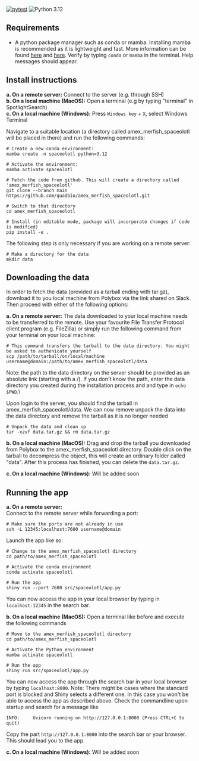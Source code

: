 [![pytest](https://github.com/quadbio/amex_merfish/actions/workflows/pytest.yml/badge.svg)](https://github.com/quadbio/amex_merfish/actions/workflows/pytest.yml)
![Python 3.12](https://img.shields.io/badge/python-3.12-blue)

## Requirements
- A python package manager such as conda or mamba. Installing mamba is recommended as it is lightweight and fast. More information can be found [here](https://mamba.readthedocs.io/en/latest/installation/mamba-installation.html) and [here](https://github.com/conda-forge/miniforge). Verify by typing `conda` or `mamba` in the terminal. Help messages should appear.

## Install instructions
**a. On a remote server:** Connect to the server (e.g. through SSH)\
**b. On a local machine (MacOS):** Open a terminal (e.g by typing "terminal" in SpotlightSearch)\
**c. On a local machine (Windows):** Press `Windows key` + `X`, select Windows Terminal

Navigate to a suitable location (a directory called amex_merfish_spaceolotl will be placed in there) and run the following commands:
```
# Create a new conda environment:
mamba create -n spaceolotl python=3.12

# Activate the environment:
mamba activate spaceolotl

# Fetch the code from github. This will create a directory called 'amex_merfish_spaceolotl'
git clone --branch main https://github.com/quadbio/amex_merfish_spaceolotl.git

# Switch to that directory
cd amex_merfish_spaceolotl

# Install (in editable mode, package will incorporate changes if code is modified)
pip install -e .
```

The following step is only necessary if you are working on a remote server:
```
# Make a directory for the data
mkdir data
```

## Downloading the data
In order to fetch the data (provided as a tarball ending with tar.gz), download it to you local machine from Polybox via the link shared on Slack. Then proceed with either of the following options:

**a. On a remote server:** The data downloaded to your local machine needs to be transferred to the remote. Use your favourite File Transfer Protocol client program (e.g. FileZilla) or simply run the following command from your terminal on your local machine:
```
# This command transfers the tarball to the data directory. You might be asked to authenicate yourself
scp /path/to/tarball/on/local/machine username@domain:/path/to/amex_merfish_spaceolotl/data
```
Note: the path to the data directory on the server should be provided as an absolute link (starting with a /). If you don't know the path, enter the data directory you created during the installation process and and type in `echo $PWD`.\

Upon login to the server, you should find the tarball in amex_merfish_spaceolotl/data. We can now remove unpack the data into the data directory and remove the tarball as it is no longer needed
```
# Unpack the data and clean up
tar -xzvf data.tar.gz && rm data.tar.gz
```
**b. On a local machine (MacOS):**
Drag and drop the tarball you downloaded from Polybox to the amex_merfish_spaceolotl directory. Double click on the tarball to decompress the object, this will create an ordinary folder called "data". After this process has finished, you can delete the `data.tar.gz`.

**c. On a local machine (Windows):** Will be added soon
 
## Running the app
**a. On a remote server:**\
Connect to the remote server while forwarding a port:
```
# Make sure the ports are not already in use
ssh -L 12345:localhost:7600 username@domain
```
Launch the app like so:
```
# Change to the amex_merfish_spaceolotl directory
cd path/to/amex_merfish_spaceolotl

# Activate the conda environment
conda activate spaceolotl

# Run the app
shiny run --port 7600 src/spaceolotl/app.py
```

You can now access the app in your local browser by typing in `localhost:12345` in the search bar.

**b. On a local machine (MacOS):**
Open a terminal like before and execute the following commands
```
# Move to the amex_merfish_spaceolotl directory
cd path/to/amex_merfish_spaceolotl

# Activate the Python environment
mamba activate spaceolotl

# Run the app
shiny run src/spaceolotl/app.py
```
You can now access the app through the search bar in your local browser by typing `localhost:8000`.
Note: There might be cases where the standard port is blocked and Shiny selects a different one. In this case you won't be able to access the app as described above. Check the commandline upon startup and search for a message like
```
INFO:     Uvicorn running on http://127.0.0.1:8000 (Press CTRL+C to quit)
```
Copy the part `http://127.0.0.1:8000` into the search bar or your browser. This should lead you to the app.

**c. On a local machine (Windows):**
Will be added soon
